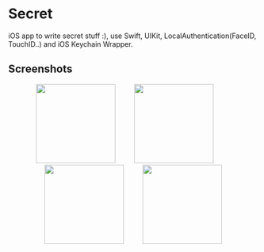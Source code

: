 # Secret

iOS app to write secret stuff :), use Swift, UIKit, LocalAuthentication(FaceID, TouchID..) and iOS Keychain Wrapper.

## Screenshots

<div align="center">
  
<img src="https://user-images.githubusercontent.com/60781548/137709048-2c102980-eaf3-4519-820e-b5361515b6ad.png" width="160"></img>
<img width="30"></img>
<img src="https://user-images.githubusercontent.com/60781548/137709060-ccf4b37e-c310-4deb-91ae-53561a7b3507.png" width="160"></img>
<img width="30"></img>
<img src="https://user-images.githubusercontent.com/60781548/137709064-df0379dc-5c59-42d8-928e-127056a68cc5.png" width="160"></img>
<img width="30"></img>
<img src="https://user-images.githubusercontent.com/60781548/137709073-17a588b8-15ab-4754-bcf1-8db14a3b48a1.png" width="160"></img>

</div>
